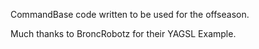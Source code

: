 CommandBase code written to be used for the offseason.

Much thanks to BroncRobotz for their YAGSL Example.
